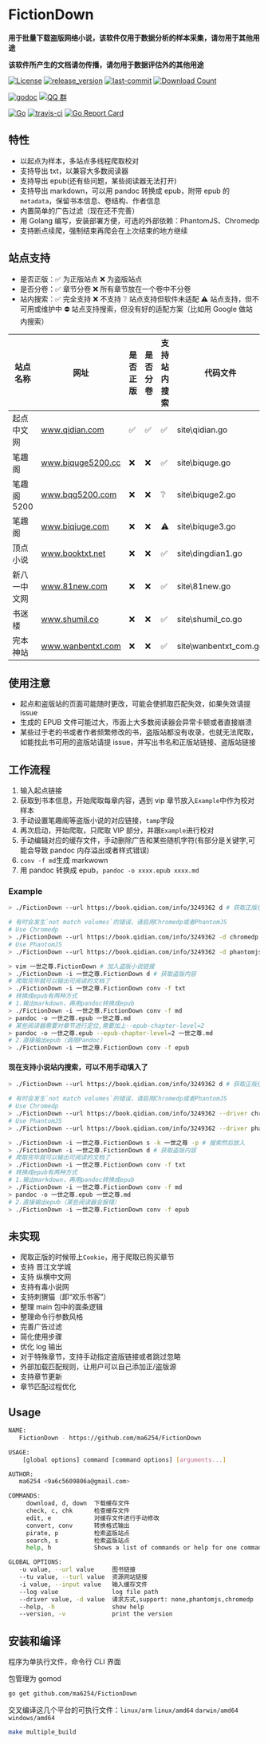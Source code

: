 # FictionDown

**用于批量下载盗版网络小说，该软件仅用于数据分析的样本采集，请勿用于其他用途**

**该软件所产生的文档请勿传播，请勿用于数据评估外的其他用途**

[![License](https://img.shields.io/github/license/ma6254/FictionDown.svg)](https://raw.githubusercontent.com/ma6254/FictionDown/master/LICENSE)
[![release_version](https://img.shields.io/github/release/ma6254/FictionDown.svg)](https://github.com/ma6254/FictionDown/releases)
[![last-commit](https://img.shields.io/github/last-commit/ma6254/FictionDown.svg)](https://github.com/ma6254/FictionDown/commits)
[![Download Count](https://img.shields.io/github/downloads/ma6254/FictionDown/total.svg)](https://github.com/ma6254/FictionDown/releases)

[![godoc](https://img.shields.io/badge/godoc-reference-blue.svg)](https://pkg.go.dev/github.com/ma6254/FictionDown/)
[![QQ 群](https://img.shields.io/badge/qq%E7%BE%A4-934873832-orange.svg)](https://jq.qq.com/?_wv=1027&k=5bN0SVA)

[![Go](https://github.com/ma6254/FictionDown/workflows/Go/badge.svg)](https://github.com/ma6254/FictionDown/actions/runs/39839114)
[![travis-ci](https://www.travis-ci.org/ma6254/FictionDown.svg?branch=master)](https://travis-ci.org/ma6254/FictionDown)
[![Go Report Card](https://goreportcard.com/badge/github.com/ma6254/FictionDown)](https://goreportcard.com/report/github.com/ma6254/FictionDown)

## 特性

- 以起点为样本，多站点多线程爬取校对
- 支持导出 txt，以兼容大多数阅读器
- 支持导出 epub(还有些问题，某些阅读器无法打开)
- 支持导出 markdown，可以用 pandoc 转换成 epub，附带 epub 的`metadata`，保留书本信息、卷结构、作者信息
- 内置简单的广告过滤（现在还不完善）
- 用 Golang 编写，安装部署方便，可选的外部依赖：PhantomJS、Chromedp
- 支持断点续爬，强制结束再爬会在上次结束的地方继续

## 站点支持

- 是否正版：✅ 为正版站点 ❌ 为盗版站点
- 是否分卷：✅ 章节分卷 ❌ 所有章节放在一个卷中不分卷
- 站内搜索：✅ 完全支持 ❌ 不支持 ❔ 站点支持但软件未适配 ⚠️ 站点支持，但不可用或维护中 ⛔ 站点支持搜索，但没有好的适配方案（比如用 Google 做站内搜索）

| 站点名称     | 网址              | 是否正版 | 是否分卷 | 支持站内搜索 | 代码文件              |
| ------------ | ----------------- | -------- | -------- | ------------ | --------------------- |
| 起点中文网   | www.qidian.com    | ✅       | ✅       | ✅           | site\qidian.go        |
| 笔趣阁       | www.biquge5200.cc | ❌       | ❌       | ✅           | site\biquge.go        |
| 笔趣阁 5200  | www.bqg5200.com   | ❌       | ❌       | ❔           | site\biquge2.go       |
| 笔趣阁       | www.biqiuge.com   | ❌       | ❌       | ⚠️           | site\biquge3.go       |
| 顶点小说     | www.booktxt.net   | ❌       | ❌       | ✅           | site\dingdian1.go     |
| 新八一中文网 | www.81new.com     | ❌       | ❌       | ✅           | site\81new.go         |
| 书迷楼       | www.shumil.co     | ❌       | ❌       | ✅           | site\shumil_co.go     |
| 完本神站     | www.wanbentxt.com | ❌       | ❌       | ✅           | site\wanbentxt_com.go |

## 使用注意

- 起点和盗版站的页面可能随时更改，可能会使抓取匹配失效，如果失效请提 issue
- 生成的 EPUB 文件可能过大，市面上大多数阅读器会异常卡顿或者直接崩溃
- 某些过于老的书或者作者频繁修改的书，盗版站都没有收录，也就无法爬取，如能找此书可用的盗版站请提 issue，并写出书名和正版站链接、盗版站链接

## 工作流程

1. 输入起点链接
2. 获取到书本信息，开始爬取每章内容，遇到 vip 章节放入`Example`中作为校对样本
3. 手动设置笔趣阁等盗版小说的对应链接，`tamp`字段
4. 再次启动，开始爬取，只爬取 VIP 部分，并跟`Example`进行校对
5. 手动编辑对应的缓存文件，手动删除广告和某些随机字符(有部分是关键字,可能会导致 pandoc 内存溢出或者样式错误)
6. `conv -f md`生成 markwown
7. 用 pandoc 转换成 epub，`pandoc -o xxxx.epub xxxx.md`

### Example

```bash
> ./FictionDown --url https://book.qidian.com/info/3249362 d # 获取正版信息

# 有时会发生`not match volumes`的错误，请启用Chromedp或者PhantomJS
# Use Chromedp
> ./FictionDown --url https://book.qidian.com/info/3249362 -d chromedp d
# Use PhantomJS
> ./FictionDown --url https://book.qidian.com/info/3249362 -d phantomjs d

> vim 一世之尊.FictionDown # 加入盗版小说链接
> ./FictionDown -i 一世之尊.FictionDown d # 获取盗版内容
# 爬取完毕就可以输出可阅读的文档了
> ./FictionDown -i 一世之尊.FictionDown conv -f txt
# 转换成epub有两种方式
# 1.输出markdown，再用pandoc转换成epub
> ./FictionDown -i 一世之尊.FictionDown conv -f md
> pandoc -o 一世之尊.epub 一世之尊.md
# 某些阅读器需要对章节进行定位,需要加上--epub-chapter-level=2
> pandoc -o 一世之尊.epub --epub-chapter-level=2 一世之尊.md
# 2.直接输出epub（调用Pandoc）
> ./FictionDown -i 一世之尊.FictionDown conv -f epub
```

#### 现在支持小说站内搜索，可以不用手动填入了

```bash
> ./FictionDown --url https://book.qidian.com/info/3249362 d # 获取正版信息

# 有时会发生`not match volumes`的错误，请启用Chromedp或者PhantomJS
# Use Chromedp
> ./FictionDown --url https://book.qidian.com/info/3249362 --driver chromedp d
# Use PhantomJS
> ./FictionDown --url https://book.qidian.com/info/3249362 --driver phantomjs d

> ./FictionDown -i 一世之尊.FictionDown s -k 一世之尊 -p # 搜索然后放入
> ./FictionDown -i 一世之尊.FictionDown d # 获取盗版内容
# 爬取完毕就可以输出可阅读的文档了
> ./FictionDown -i 一世之尊.FictionDown conv -f txt
# 转换成epub有两种方式
# 1.输出markdown，再用pandoc转换成epub
> ./FictionDown -i 一世之尊.FictionDown conv -f md
> pandoc -o 一世之尊.epub 一世之尊.md
# 2.直接输出epub（某些阅读器会报错）
> ./FictionDown -i 一世之尊.FictionDown conv -f epub
```

## 未实现

- 爬取正版的时候带上`Cookie`，用于爬取已购买章节
- 支持 晋江文学城
- 支持 纵横中文网
- 支持有毒小说网
- 支持刺猬猫（即“欢乐书客”）
- 整理 main 包中的面条逻辑
- 整理命令行参数风格
- 完善广告过滤
- 简化使用步骤
- 优化 log 输出
- 对于特殊章节，支持手动指定盗版链接或者跳过忽略
- 外部加载匹配规则，让用户可以自己添加正/盗版源
- 支持章节更新
- 章节匹配过程优化

## Usage

```bash
NAME:
   FictionDown - https://github.com/ma6254/FictionDown

USAGE:
    [global options] command [command options] [arguments...]

AUTHOR:
   ma6254 <9a6c5609806a@gmail.com>

COMMANDS:
     download, d, down  下载缓存文件
     check, c, chk      检查缓存文件
     edit, e            对缓存文件进行手动修改
     convert, conv      转换格式输出
     pirate, p          检索盗版站点
     search, s          检索盗版站点
     help, h            Shows a list of commands or help for one command

GLOBAL OPTIONS:
   -u value, --url value     图书链接
   --tu value, --turl value  资源网站链接
   -i value, --input value   输入缓存文件
   --log value               log file path
   --driver value, -d value  请求方式,support: none,phantomjs,chromedp
   --help, -h                show help
   --version, -v             print the version
```

## 安装和编译

程序为单执行文件，命令行 CLI 界面

包管理为 gomod

```bash
go get github.com/ma6254/FictionDown
```

交叉编译这几个平台的可执行文件：`linux/arm` `linux/amd64` `darwin/amd64` `windows/amd64`

```bash
make multiple_build
```

